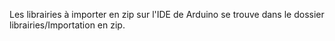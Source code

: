Les librairies à importer en zip sur l'IDE de Arduino se trouve dans le dossier librairies/Importation en zip.
